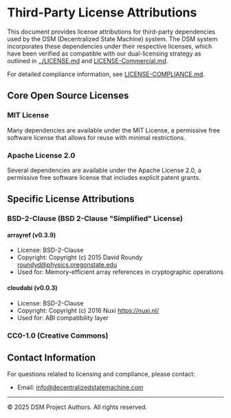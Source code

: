 # Third-Party License Attributions

This document provides license attributions for third-party dependencies used by the DSM (Decentralized State Machine) system. The DSM system incorporates these dependencies under their respective licenses, which have been verified as compatible with our dual-licensing strategy as outlined in [../LICENSE.md](../LICENSE.md) and [LICENSE-Commercial.md](LICENSE-Commercial.md).

For detailed compliance information, see [LICENSE-COMPLIANCE.md](LICENSE-COMPLIANCE.md).

## Core Open Source Licenses

### MIT License

Many dependencies are available under the MIT License, a permissive free software license that allows for reuse with minimal restrictions.

### Apache License 2.0

Several dependencies are available under the Apache License 2.0, a permissive free software license that includes explicit patent grants.

## Specific License Attributions

### BSD-2-Clause (BSD 2-Clause "Simplified" License)

#### arrayref (v0.3.9)
- License: BSD-2-Clause
- Copyright: Copyright (c) 2015 David Roundy <roundyd@physics.oregonstate.edu>
- Used for: Memory-efficient array references in cryptographic operations

#### cloudabi (v0.0.3)
- License: BSD-2-Clause
- Copyright: Copyright (c) 2016 Nuxi https://nuxi.nl/
- Used for: ABI compatibility layer

### CC0-1.0 (Creative Commons)

## Contact Information

For questions related to licensing and compliance, please contact:
- Email: [info@decentralizedstatemachine.com](mailto:info@decentralizedstatemachine.com)

---

© 2025 DSM Project Authors. All rights reserved.